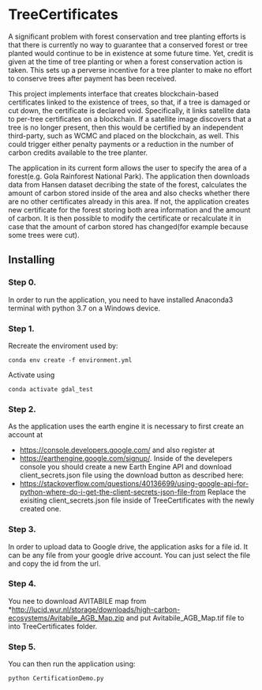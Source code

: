 # TreeCertificates
A significant problem with forest conservation and tree planting efforts is that there is currently no way to guarantee that a conserved forest or tree planted
would continue to be in existence at some future time. Yet, credit is given at the time of tree planting or when a forest conservation action is taken. 
This sets up a perverse incentive for a tree planter to make no effort to conserve trees after payment has been received.

This project implements interface that creates blockchain-based certificates linked to the existence of
trees, so that, if a tree is damaged or cut down, the certificate is declared void. Specifically,
it links satellite data to per-tree certificates on a blockchain. If a satellite image discovers that a tree is no longer present, then this would be
certified by an independent third-party, such as WCMC and placed on the blockchain, as well. This could trigger either penalty payments or a reduction in the number of carbon
credits available to the tree planter.

The application in its current form allows the user to specify the area of a forest(e.g. Gola Rainforest National Park). The application then downloads data from Hansen dataset
decribing the state of the forest, calculates the amount of carbon stored inside of the area and also checks whether there are no other certificates already in this area.
If not, the application creates new certificate for the forest storing both area information and the amount of carbon. It is then possible to modify the certificate or recalculate
it in case that the amount of carbon stored has changed(for example because some trees were cut).

## Installing
### Step 0.
In order to run the application, you need to have installed Anaconda3 terminal with python 3.7 on a Windows device.

### Step 1.
Recreate the enviroment used by:
```
conda env create -f environment.yml
```
Activate using
```
conda activate gdal_test
```

### Step 2.
As the application uses the earth engine it is necessary to first create an account at 
* https://console.developers.google.com/ 
and also register at 
* https://earthengine.google.com/signup/. 
Inside of the develepers console you should create a new Earth Engine API and download client_secrets.json file using the download button as described here:
* https://stackoverflow.com/questions/40136699/using-google-api-for-python-where-do-i-get-the-client-secrets-json-file-from
Replace the exisiting client_secrets.json file inside of TreeCertificates with the newly created one.

### Step 3.
In order to upload data to Google drive, the application asks for a file id. It can be any file from your google drive account. You can just select the file and copy the id from the url.

### Step 4.
You nee to download AVITABILE map from 
*http://lucid.wur.nl/storage/downloads/high-carbon-ecosystems/Avitabile_AGB_Map.zip
and put Avitabile_AGB_Map.tif file to into TreeCertificates folder.

### Step 5.
You can then run the application using:
```
python CertificationDemo.py
```

